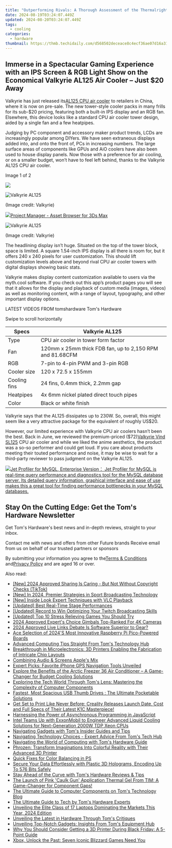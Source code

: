 ```yaml
---
title: "Outperforming Rivals: A Thorough Assessment of the Thermalright Phantom Spirit Evo 120 Cooler's Prowess"
date: 2024-08-19T03:24:07.449Z
updated: 2024-08-20T03:24:07.449Z
tags:
  - cooling
categories:
  - hardware
thumbnail: https://thmb.techidaily.com/d568502deceace8c4ecf36ae07d16a3133e76d13956dfbeb425d156edf1af5a5.png
---
```


## Immerse in a Spectacular Gaming Experience with an IPS Screen & RGB Light Show on the Economical Valkyrie AL125 Air Cooler – Just $20 Away

Valkyrie has just released its[AL125 CPU air cooler](https://www.ithome.com/0/781/672.htm) to retailers in China, where it is now on pre-sale. The new tower-style cooler packs in many frills for its sub-$20 pricing, featuring both a built-in IPS display and an RGB fan. Elsewhere, this device looks like a standard CPU air cooler tower design, aided by a single fan and a few heatpipes.

 Judging by PC component and accessory maker product trends, LCDs are increasingly popular among DIYers. We have seen extraneous displays added into, and onto the front of, PCs in increasing numbers. The large surface areas of components like GPUs and AiO coolers have also been used to house display panels. Now those with a preference for air cooling, or on a smaller budget, won’t have to feel left behind, thanks to the Valkyrie AL125 CPU air cooler.

 Image 1 of 2

<!-- affiliate ads begin -->
<a href="https://secure.2checkout.com/order/checkout.php?PRODS=19080710&QTY=1&AFFILIATE=108875&CART=1"><img src="https://smart-seo-tool.com/images/SmartSEOAuditorBox.png" border="0"></a>
<!-- affiliate ads end -->
![Valkyrie AL125](https://vanilla.futurecdn.net/cyclingnews/media/img/missing-image.svg)

 (Image credit: Valkyrie)

<!-- affiliate ads begin -->
<a href="https://secure.2checkout.com/order/checkout.php?PRODS=4709458&QTY=1&AFFILIATE=108875&CART=1"><img src="https://3d-kstudio.com/wp-content/uploads/2014/02/Project-Manager-3D-Models-4-800x800.jpg" border="0">Project Manager - Asset Browser for 3Ds Max</a>
<!-- affiliate ads end -->
![Valkyrie AL125](https://vanilla.futurecdn.net/cyclingnews/media/img/missing-image.svg)

 (Image credit: Valkyrie)

 The headlining display isn’t huge. Situated on the top of the tower block, space is limited. A square 1.54-inch IPS display is all there is room for, but it offers 240 x 240 pixels for user customization. This should lift customization levels above and beyond rival CPU air cooler towers with digital displays showing basic stats.

 Valkyrie makes display content customization available to users via the myth.cool software. If you check out this app’s product pages you will see that it allows for the display and playback of custom media (images, videos) as well as monitoring content, with a range of layout, typography, and other important display options.

 LATEST VIDEOS FROM tomshardware Tom's Hardware

 Swipe to scroll horizontally

| Specs        | Valkyrie AL125                                           |
| ------------ | -------------------------------------------------------- |
| Type         | CPU air cooler in tower form factor                      |
| Fan          | 120mm x 25mm thick FDB fan, up to 2,150 RPM and 81.68CFM |
| RGB          | 7-pin to 4-pin PWM and 3-pin RGB                         |
| Cooler size  | 120 x 72.5 x 155mm                                       |
| Cooling fins | 24 fins, 0.4mm thick, 2.2mm gap                          |
| Heatpipes    | 4x 6mm nickel plated direct touch pipes                  |
| Color        | Black or white finish                                    |

 Valkyrie says that the AL125 dissipates up to 230W. So, overall, this might seem like a very attractive package for the equivalent of roughly US$20.

 However, our limited experience with Valkyrie CPU air coolers hasn’t been the best. Back in June, we reviewed the premium-priced ($72)[Valkyrie Vind SL125](https://www.tomshardware.com/pc-components/air-cooling/valkyrie-vind-sl125-review) CPU air cooler and while we liked the anime aesthetics, the product was a so-so performer and could get loud. If you care about products meeting their touted performance and noise, it may be wise to wait for a third-party reviewer to pass judgment on the Valkyrie AL125.

<!-- affiliate ads begin -->
<a href="https://secure.2checkout.com/order/checkout.php?PRODS=4576829&QTY=1&AFFILIATE=108875&CART=1"><img src="https://secure.avangate.com/images/merchant/9e740b84bb48a64dde25061566299467/products/copy_1_jp_box_big.png" border="0">Jet Profiler for MySQL, Enterprise Version： Jet Profiler for MySQL is real-time query performance and diagnostics tool for the MySQL database server. Its detailed query information, graphical interface and ease of use makes this a great tool for finding performance bottlenecks in your MySQL databases. </a>
<!-- affiliate ads end -->
## Stay On the Cutting Edge: Get the Tom's Hardware Newsletter

 Get Tom's Hardware's best news and in-depth reviews, straight to your inbox.

 Contact me with news and offers from other Future brands  Receive email from us on behalf of our trusted partners or sponsors

 By submitting your information you agree to the[Terms & Conditions](https://futureplc.com/terms-conditions/) and[Privacy Policy](https://futureplc.com/privacy-policy/) and are aged 16 or over.


<ins class="adsbygoogle"
     style="display:block"
     data-ad-format="autorelaxed"
     data-ad-client="ca-pub-7571918770474297"
     data-ad-slot="1223367746"></ins>



<ins class="adsbygoogle"
     style="display:block"
     data-ad-client="ca-pub-7571918770474297"
     data-ad-slot="8358498916"
     data-ad-format="auto"
     data-full-width-responsive="true"></ins>

<span class="atpl-alsoreadstyle">Also read:</span>
<div><ul>
<li><a href="https://tiktok-videos.techidaily.com/new-2024-approved-sharing-is-caring-but-not-without-copyright-checks-tiktok/"><u>[New] 2024 Approved  Sharing Is Caring - But Not Without Copyright Checks (TikTok)</u></a></li>
<li><a href="https://screen-video-capture.techidaily.com/new-in-2024-premier-strategies-in-sport-broadcasting-technology/"><u>[New] In 2024, Premier Strategies in Sport Broadcasting Technology</u></a></li>
<li><a href="https://extra-support.techidaily.com/new-inside-look-expert-techniques-with-vlc-playback/"><u>[New] Inside Look  Expert Techniques with VLC Playback</u></a></li>
<li><a href="https://extra-hints.techidaily.com/updated-best-real-time-stage-performances/"><u>[Updated] Best Real-Time Stage Performances</u></a></li>
<li><a href="https://screen-sharing-recording.techidaily.com/updated-record-to-win-optimizing-your-twitch-broadcasting-skills/"><u>[Updated] Record to Win  Optimizing Your Twitch Broadcasting Skills</u></a></li>
<li><a href="https://screen-sharing-recording.techidaily.com/updated-top-10-stress-relieving-games-you-should-try/"><u>[Updated] Top 10 Stress Relieving Games You Should Try</u></a></li>
<li><a href="https://article-knowledge.techidaily.com/2024-approved-experts-choice-gimbals-top-ranked-for-4k-cameras/"><u>2024 Approved  Expert's Choice  Gimbals Top-Ranked For 4K Cameras</u></a></li>
<li><a href="https://extra-approaches.techidaily.com/2024-approved-live-links-debate-is-software-superior-to-gear/"><u>2024 Approved  Live Links Debate  Is Software Superior to Gear?</u></a></li>
<li><a href="https://hardware-tips.techidaily.com/ace-selection-of-2024s-most-innovative-raspberry-pi-pico-powered-boards/"><u>Ace Selection of 2024'S Most Innovative Raspberry Pi Pico-Powered Boards</u></a></li>
<li><a href="https://hardware-tips.techidaily.com/advanced-computing-tips-straight-from-toms-technology-hub/"><u>Advanced Computing Tips Straight From Tom's Technology Hub</u></a></li>
<li><a href="https://hardware-tips.techidaily.com/breakthrough-in-microelectronics-3d-printers-enabling-the-fabrication-of-intricate-chip-layouts/"><u>Breakthrough in Microelectronics: 3D Printers Enabling the Fabrication of Intricate Chip Layouts</u></a></li>
<li><a href="https://fox-access.techidaily.com/combining-audio-and-screens-apples-mix/"><u>Combining Audio & Screens  Apple's Mix</u></a></li>
<li><a href="https://technical-tips.techidaily.com/expert-picks-favorite-iphone-gps-navigation-tools-unveiled/"><u>Expert Picks: Favorite iPhone GPS Navigation Tools Unveiled</u></a></li>
<li><a href="https://hardware-tips.techidaily.com/explore-the-benefits-of-the-arctic-freezer-36-air-conditioner-a-game-changer-for-budget-cooling-solutions/"><u>Explore the Benefits of the Arctic Freezer 36 Air Conditioner – A Game-Changer for Budget Cooling Solutions</u></a></li>
<li><a href="https://hardware-tips.techidaily.com/exploring-the-tech-world-through-toms-lens-mastering-the-complexity-of-computer-components/"><u>Exploring the Tech World Through Tom's Lens: Mastering the Complexity of Computer Components</u></a></li>
<li><a href="https://hardware-tips.techidaily.com/fastest-most-spacious-usb-thumb-drives-the-ultimate-pocketable-solutions/"><u>Fastest, Most Spacious USB Thumb Drives : The Ultimate Pocketable Solutions</u></a></li>
<li><a href="https://hardware-tips.techidaily.com/get-set-to-print-like-never-before-creality-releases-launch-date-cost-and-full-specs-of-their-latest-k1c-masterpiece/"><u>Get Set to Print Like Never Before: Creality Releases Launch Date, Cost and Full Specs of Their Latest K1C Masterpiece!</u></a></li>
<li><a href="https://youtube-clips.techidaily.com/harnessing-the-power-of-asynchronous-programming-in-javascript/"><u>Harnessing the Power of Asynchronous Programming in JavaScript</u></a></li>
<li><a href="https://hardware-tips.techidaily.com/intel-teams-up-with-exxonmobil-to-engineer-advanced-liquid-cooling-solutions-for-next-generation-2000w-tdp-xeon-cpus/"><u>Intel Teams Up with ExxonMobil to Engineer Advanced Liquid Cooling Solutions for Next-Generation 2000W TDP Xeon CPUs</u></a></li>
<li><a href="https://hardware-tips.techidaily.com/navigating-gadgets-with-toms-insider-guides-and-tips/"><u>Navigating Gadgets with Tom's Insider Guides and Tips</u></a></li>
<li><a href="https://hardware-tips.techidaily.com/navigating-technology-choices-expert-advice-from-toms-tech-hub/"><u>Navigating Technology Choices - Expert Advice From Tom's Tech Hub</u></a></li>
<li><a href="https://hardware-tips.techidaily.com/navigating-the-world-of-computing-with-toms-hardware-guide/"><u>Navigating the World of Computing with Tom's Hardware Guide</u></a></li>
<li><a href="https://hardware-tips.techidaily.com/phrozen-transform-imaginations-into-colorful-reality-with-their-advanced-3d-printer/"><u>Phrozen: Transform Imaginations Into Colorful Reality with Their Advanced 3D Printer</u></a></li>
<li><a href="https://extra-lessons.techidaily.com/quick-fixes-for-color-balancing-in-ps/"><u>Quick Fixes for Color Balancing in PS</u></a></li>
<li><a href="https://hardware-tips.techidaily.com/secure-your-data-effortlessly-with-plastic-3d-holograms-encoding-up-to-576-bits-safely/"><u>Secure Your Data Effortlessly with Plastic 3D Holograms, Encoding Up To 576 Bits Safely</u></a></li>
<li><a href="https://hardware-tips.techidaily.com/stay-ahead-of-the-curve-with-toms-hardware-reviews-and-tips/"><u>Stay Ahead of the Curve with Tom's Hardware Reviews & Tips</u></a></li>
<li><a href="https://hardware-tips.techidaily.com/the-launch-of-pink-caulk-gun-application-thermal-gel-from-tim-a-game-changer-for-component-gaps/"><u>The Launch of Pink 'Caulk Gun' Application Thermal Gel From TIM: A Game-Changer for Component Gaps!</u></a></li>
<li><a href="https://hardware-tips.techidaily.com/the-ultimate-guide-to-computer-components-on-toms-technology-blog/"><u>The Ultimate Guide to Computer Components on Tom's Technology Blog</u></a></li>
<li><a href="https://hardware-tips.techidaily.com/the-ultimate-guide-to-tech-by-toms-hardware-experts/"><u>The Ultimate Guide to Tech by Tom's Hardware Experts</u></a></li>
<li><a href="https://buynow-reviews.techidaily.com/unveiling-the-elite-class-of-17-laptops-dominating-the-markets-this-year-2024-edition/"><u>Unveiling the Elite Class of 17 Laptops Dominating the Markets This Year, 2024 Edition</u></a></li>
<li><a href="https://hardware-tips.techidaily.com/unveiling-the-latest-in-hardware-through-toms-critiques/"><u>Unveiling the Latest in Hardware Through Tom's Critiques</u></a></li>
<li><a href="https://hardware-tips.techidaily.com/unveiling-top-notch-gadgets-insights-from-toms-equipment-hub/"><u>Unveiling Top-Notch Gadgets: Insights From Tom's Equipment Hub</u></a></li>
<li><a href="https://hardware-tips.techidaily.com/why-you-should-consider-getting-a-3d-printer-during-black-friday-a-5-point-guide/"><u>Why You Should Consider Getting a 3D Printer During Black Friday: A 5-Point Guide</u></a></li>
<li><a href="https://games-able.techidaily.com/xbox-unlock-the-past-seven-iconic-blizzard-games-need-you/"><u>Xbox, Unlock the Past: Seven Iconic Blizzard Games Need You</u></a></li>
</ul></div>
